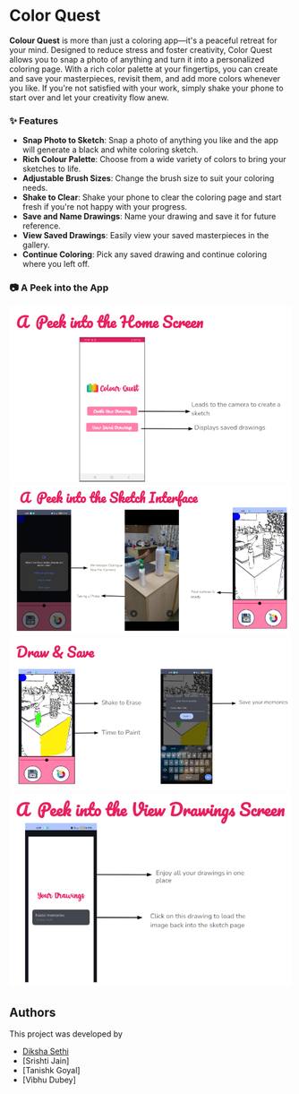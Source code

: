 # Color Quest

**Colour Quest** is more than just a coloring app—it's a peaceful retreat for your mind. Designed to reduce stress and foster creativity, Color Quest allows you to snap a photo of anything and turn it into a personalized coloring page. With a rich color palette at your fingertips, you can create and save your masterpieces, revisit them, and add more colors whenever you like. If you're not satisfied with your work, simply shake your phone to start over and let your creativity flow anew.

### :sparkles: Features
- **Snap Photo to Sketch**: Snap a photo of anything you like and the app will generate a black and white coloring sketch.
- **Rich Colour Palette**: Choose from a wide variety of colors to bring your sketches to life.
- **Adjustable Brush Sizes**: Change the brush size to suit your coloring needs.
- **Shake to Clear**: Shake your phone to clear the coloring page and start fresh if you're not happy with your progress.
- **Save and Name Drawings**: Name your drawing and save it for future reference.
- **View Saved Drawings**: Easily view your saved masterpieces in the gallery.
- **Continue Coloring**: Pick any saved drawing and continue coloring where you left off.

### :camera: A Peek into the App
![Screenshot 1](screenshot1.png)
![Screenshot 2](screenshot2.png)
![Screenshot 3](screenshot3.png)
![Screenshot 4](screenshot4.png)

## Authors
This project was developed by
* [Diksha Sethi](https://github.com/dikshasethi2511)
* [Srishti Jain]
* [Tanishk Goyal]
* [Vibhu Dubey]
